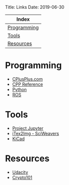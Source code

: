 Title: Links
Date: 2019-06-30

| Index                       |
|-----------------------------|
| [Programming](#programming) |
| [Tools](#tools)             |
| [Resources](#resources)     |



<a name='programming'></a>
Programming
========================================================================================================================
- [CPlusPlus.com](https://www.cplusplus.com)
- [CPP Reference](https://cppreference.com)
- [Python](https://python.org)
- [ROS](https://ros.org)


<a name='tools'></a>
Tools
========================================================================================================================
- [Project Jupyter](https://jupyter.org)
- [iTex2Img - SciWeavers](http://www.sciweavers.org/free-online-latex-equation-editor)
- [KiCad](https://kicad-pcb.org)


<a name='resources'></a>
Resources
========================================================================================================================
- [Udacity](https://udacity.com)
- [Crypto101](https://www.crypto101.io)
